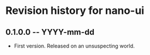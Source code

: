 # Revision history for nano-ui

## 0.1.0.0 -- YYYY-mm-dd

* First version. Released on an unsuspecting world.
